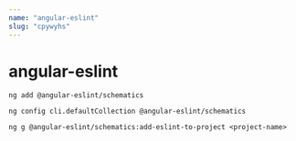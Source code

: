 ```yaml
---
name: "angular-eslint"
slug: "cpywyhs"
---
```


# angular-eslint

```
ng add @angular-eslint/schematics
```

```
ng config cli.defaultCollection @angular-eslint/schematics
```

```
ng g @angular-eslint/schematics:add-eslint-to-project <project-name>
```